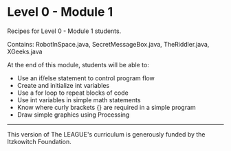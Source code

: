 # Level 0 - Module 1

Recipes for Level 0 - Module 1 students.

Contains: RobotInSpace.java, SecretMessageBox.java, TheRiddler.java, XGeeks.java

At the end of this module, students will be able to:
  * Use an if/else statement to control program flow
  * Create and initialize int variables
  * Use a for loop to repeat blocks of code
  * Use int variables in simple math statements
  * Know where curly brackets {} are required in a simple program
  * Draw simple graphics using Processing
  
---

This version of The LEAGUE's curriculum is generously funded by the Itzkowitch Foundation.